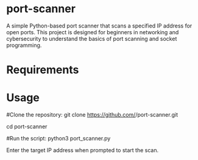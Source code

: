 # port-scanner
A simple Python-based port scanner that scans a specified IP address for open ports. This project is designed for beginners in networking and cybersecurity to understand the basics of port scanning and socket programming.
# Requirements
# Usage
#Clone the repository:
git clone https://github.com/<YourGitHubUsername>/port-scanner.git 

cd port-scanner

#Run the script:
python3 port_scanner.py

Enter the target IP address when prompted to start the scan.

